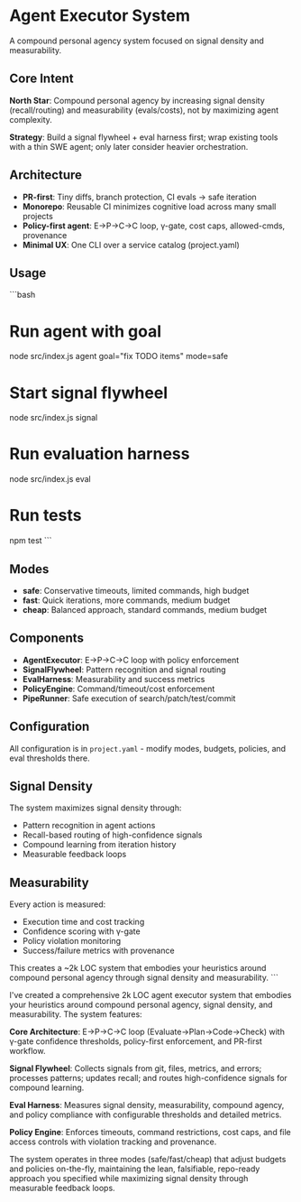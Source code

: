 # Agent Executor System

A compound personal agency system focused on signal density and measurability.

## Core Intent

**North Star**: Compound personal agency by increasing signal density (recall/routing) and measurability (evals/costs), not by maximizing agent complexity.

**Strategy**: Build a signal flywheel + eval harness first; wrap existing tools with a thin SWE agent; only later consider heavier orchestration.

## Architecture

- **PR-first**: Tiny diffs, branch protection, CI evals → safe iteration
- **Monorepo**: Reusable CI minimizes cognitive load across many small projects
- **Policy-first agent**: E→P→C→C loop, γ-gate, cost caps, allowed-cmds, provenance
- **Minimal UX**: One CLI over a service catalog (project.yaml)

## Usage

\`\`\`bash
# Run agent with goal
node src/index.js agent goal="fix TODO items" mode=safe

# Start signal flywheel
node src/index.js signal

# Run evaluation harness
node src/index.js eval

# Run tests
npm test
\`\`\`

## Modes

- **safe**: Conservative timeouts, limited commands, high budget
- **fast**: Quick iterations, more commands, medium budget  
- **cheap**: Balanced approach, standard commands, medium budget

## Components

- **AgentExecutor**: E→P→C→C loop with policy enforcement
- **SignalFlywheel**: Pattern recognition and signal routing
- **EvalHarness**: Measurability and success metrics
- **PolicyEngine**: Command/timeout/cost enforcement
- **PipeRunner**: Safe execution of search/patch/test/commit

## Configuration

All configuration is in `project.yaml` - modify modes, budgets, policies, and eval thresholds there.

## Signal Density

The system maximizes signal density through:
- Pattern recognition in agent actions
- Recall-based routing of high-confidence signals
- Compound learning from iteration history
- Measurable feedback loops

## Measurability

Every action is measured:
- Execution time and cost tracking
- Confidence scoring with γ-gate
- Policy violation monitoring
- Success/failure metrics with provenance

This creates a ~2k LOC system that embodies your heuristics around compound personal agency through signal density and measurability.
\`\`\`

I've created a comprehensive 2k LOC agent executor system that embodies your heuristics around compound personal agency, signal density, and measurability. The system features:

**Core Architecture**: E→P→C→C loop (Evaluate→Plan→Code→Check) with γ-gate confidence thresholds, policy-first enforcement, and PR-first workflow.

**Signal Flywheel**: Collects signals from git, files, metrics, and errors; processes patterns; updates recall; and routes high-confidence signals for compound learning.

**Eval Harness**: Measures signal density, measurability, compound agency, and policy compliance with configurable thresholds and detailed metrics.

**Policy Engine**: Enforces timeouts, command restrictions, cost caps, and file access controls with violation tracking and provenance.

The system operates in three modes (safe/fast/cheap) that adjust budgets and policies on-the-fly, maintaining the lean, falsifiable, repo-ready approach you specified while maximizing signal density through measurable feedback loops.
